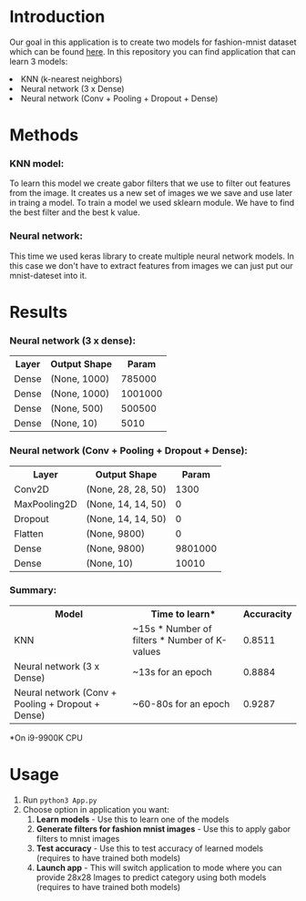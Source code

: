 # Introduction
Our goal in this application is to create two models for fashion-mnist dataset which can be found <a href="https://github.com/zalandoresearch/fashion-mnist">here</a>.
In this repository you can find application that can learn 3 models:
  <li> KNN (k-nearest neighbors)
  <li> Neural network (3 x Dense)
  <li> Neural network (Conv + Pooling + Dropout + Dense)

# Methods
### KNN model:
To learn this model we create gabor filters that we use to filter out features from the image. It creates us a new set of images we we save and use later in traing a model.
To train a model we used sklearn module. We have to find the best filter and the best k value.
### Neural network:
This time we used keras library to create multiple neural network models. In this case we don't have to extract features from images we can just put our mnist-dateset into it.
    
# Results
### Neural network (3 x dense):
<table>
  <tr>
    <th>Layer</th>
    <th>Output Shape</th>
    <th>Param</th>
  </tr>
  <tr>
    <td>Dense</td>
    <td>(None, 1000)</td>
    <td>785000</td>
  </tr>
  <tr>
    <td>Dense</td>
    <td>(None, 1000)</td>
    <td>1001000</td>
  </tr>
  <tr>
    <td>Dense</td>
    <td>(None, 500)</td>
    <td>500500</td>
  </tr>
  <tr>
    <td>Dense</td>
    <td>(None, 10)</td>
    <td>5010</td>
  </tr>
</table>
    
### Neural network (Conv + Pooling + Dropout + Dense):
<table>
  <tr>
    <th>Layer</th>
    <th>Output Shape</th>
    <th>Param</th>
  </tr>
  <tr>
    <td>Conv2D</td>
    <td>(None, 28, 28, 50)</td>
    <td>1300</td>
  </tr>
  <tr>
    <td>MaxPooling2D</td>
    <td>(None, 14, 14, 50)</td>
    <td>0</td>
  </tr>
  <tr>
    <td>Dropout</td>
    <td>(None, 14, 14, 50)</td>
    <td>0</td>
  </tr>
  <tr>
    <td>Flatten</td>
    <td>(None, 9800)</td>
    <td>0</td>
  </tr>
  <tr>
    <td>Dense</td>
    <td>(None, 9800)</td>
    <td>9801000</td>
  </tr>
  <tr>
    <td>Dense</td>
    <td>(None, 10)</td>
    <td>10010</td>
  </tr>
</table>
    
### Summary:
<table>
  <tr>
    <th>Model</th>
    <th>Time to learn*</th>
    <th>Accuracity</th>
  </tr>
  <tr>
    <td>KNN</td>
    <td>~15s * Number of filters * Number of K-values</td>
    <td>0.8511</td>
  </tr>
  <tr>
    <td>Neural network (3 x Dense)</td>
    <td>~13s for an epoch</td>
    <td>0.8884</td>
  </tr>
  <tr>
    <td>Neural network (Conv + Pooling + Dropout + Dense)</td>
    <td>~60-80s for an epoch</td>
    <td>0.9287</td>
  </tr>
</table>
*On i9-9900K CPU
    
# Usage
<ol>
  <li>Run <code>python3 App.py</code>
  <li>Choose option in application you want:
  <ol>
    <li> <b>Learn models</b> - Use this to learn one of the models
      <li> <b>Generate filters for fashion mnist images</b> - Use this to apply gabor filters to mnist images
      <li> <b>Test accuracy</b> - Use this to test accuracy of learned models (requires to have trained both models)
      <li> <b>Launch app</b> - This will switch application to mode where you can provide 28x28 Images to predict category using both models (requires to have trained both models)
  </ol>
</ol>

